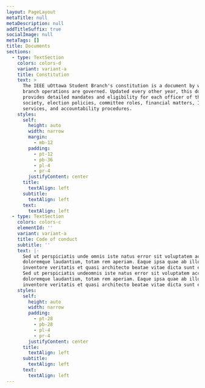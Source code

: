 ```yaml
---
layout: PageLayout
metaTitle: null
metaDescription: null
addTitleSuffix: true
socialImage: null
metaTags: []
title: Documents
sections:
  - type: TextSection
    colors: colors-d
    variant: variant-a
    title: Constitution
    text: >
      The IEEE uOttawa Student Branch's constitution is a document by which the
      branch operations are governed. Updated every other year, this document
      provides detailed mandates and eligibility for each officer of the
      society, election policies, committee roles, financial matters, IEEE
      services, and accountability procedures.
    styles:
      self:
        height: auto
        width: narrow
        margin:
          - mb-12
        padding:
          - pt-12
          - pb-36
          - pl-4
          - pr-4
        justifyContent: center
      title:
        textAlign: left
      subtitle:
        textAlign: left
      text:
        textAlign: left
  - type: TextSection
    colors: colors-c
    elementId: ''
    variant: variant-a
    title: Code of conduct
    subtitle: ''
    text: |-
      Sed ut perspiciatis unde omnis iste natus error sit voluptatem accusantium
      doloremque laudantium, totam rem aperiam. Eaque ipsa quae ab illo
      inventore veritatis et quasi architecto beatae vitae dicta sunt explicabo.
      Sed ut perspiciatis undeomnis iste natus error sit voluptatem accusantium
      doloremque laudantium, totam rem aperiam. Eaque ipsa quae ab illo
      inventore veritatis et quasi architecto beatae vitae dicta sunt explicabo.
    styles:
      self:
        height: auto
        width: narrow
        padding:
          - pt-28
          - pb-28
          - pl-4
          - pr-4
        justifyContent: center
      title:
        textAlign: left
      subtitle:
        textAlign: left
      text:
        textAlign: left
---
```

